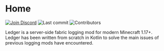 # Home
[![Join Discord](https://img.shields.io/badge/Discord-Join-7e56c2?style=for-the-badge&logo=discord)](https://discord.gg/UxHnDWr)
![Last commit](https://img.shields.io/github/last-commit/quiltservertools/ledger?color=7e56c2&style=for-the-badge)
![Contributors](https://img.shields.io/github/contributors/quiltservertools/ledger?color=7e56c2&style=for-the-badge)

Ledger is a server-side fabric logging mod for modern Minecraft 1.17+. 
Ledger has been written from scratch in Kotlin to solve the main issues of previous logging mods have encountered.

